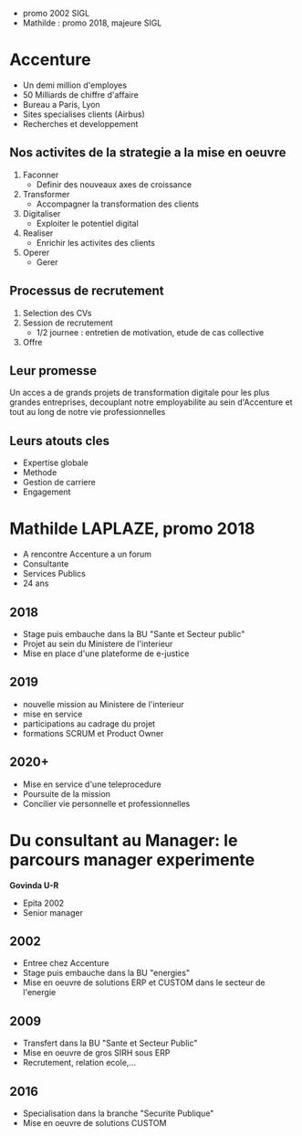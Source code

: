 * promo 2002 SIGL
* Mathilde : promo 2018, majeure SIGL

# Accenture
* Un demi million d'employes
* 50 Milliards de chiffre d'affaire
* Bureau a Paris, Lyon
* Sites specialises clients (Airbus)
* Recherches et developpement

## Nos activites de la strategie a la mise en oeuvre
1. Faconner
    * Definir des nouveaux axes de croissance
1. Transformer
    * Accompagner la transformation des clients
1. Digitaliser
    * Exploiter le potentiel digital
1. Realiser
    * Enrichir les activites des clients
1. Operer
    * Gerer

## Processus de recrutement
1. Selection des CVs
1. Session de recrutement
    * 1/2 journee : entretien de motivation, etude de cas collective
1. Offre

## Leur promesse
Un acces a de grands projets de transformation digitale pour les plus grandes entreprises, decouplant notre employabilite au sein d'Accenture et tout au long de notre vie professionnelles

## Leurs atouts cles
* Expertise globale
* Methode
* Gestion de carriere
* Engagement

# Mathilde LAPLAZE, promo 2018
* A rencontre Accenture a un forum
* Consultante
* Services Publics
* 24 ans

## 2018
* Stage puis embauche dans la BU "Sante et Secteur public"
* Projet au sein du Ministere de l'interieur
* Mise en place d'une plateforme de e-justice
## 2019
* nouvelle mission au Ministere de l'interieur
* mise en service
* participations au cadrage du projet
* formations SCRUM et Product Owner
## 2020+
* Mise en service d'une teleprocedure
* Poursuite de la mission
* Concilier vie personnelle et professionnelles

# Du consultant au Manager: le parcours manager experimente

**Govinda U-R**
* Epita 2002
* Senior manager

## 2002
* Entree chez Accenture
* Stage puis embauche dans la BU "energies"
* Mise en oeuvre de solutions ERP et CUSTOM dans le secteur de l'energie

## 2009
* Transfert dans la BU "Sante et Secteur Public"
* Mise en oeuvre de gros SIRH sous ERP
* Recrutement, relation ecole,...

## 2016
* Specialisation dans la branche "Securite Publique"
* Mise en oeuvre de solutions CUSTOM
